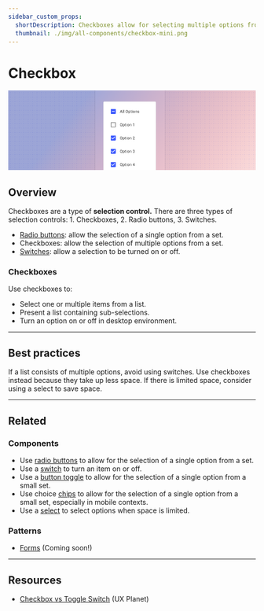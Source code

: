 ```yaml
---
sidebar_custom_props:
  shortDescription: Checkboxes allow for selecting multiple options from a set.
  thumbnail: ./img/all-components/checkbox-mini.png
---
```


# Checkbox

<ComponentVisual storybookUrl="https://forge.tylerdev.io/main/?path=/story/components-checkbox--default">

![](./images/checkbox.png)

</ComponentVisual>

## Overview 

Checkboxes are a type of **selection control.** There are three types of selection controls: 1. Checkboxes, 2. Radio buttons, 3. Switches.

- [Radio buttons](/components/controls/radio-button): allow the selection of a single option from a set.
- Checkboxes:  allow the selection of multiple options from a set.
- [Switches](/components/switch): allow a selection to be turned on or off.

### Checkboxes

Use checkboxes to:

- Select one or multiple items from a list.
- Present a list containing sub-selections.
- Turn an option on or off in desktop environment.

---

## Best practices 

<DoDontGrid>
  <DoDontTextSection>
    <DoDontText type="do">If a list consists of multiple options, avoid using switches. Use checkboxes instead because they take up less space.</DoDontText>
    <DoDontText type="do">If there is limited space, consider using a select to save space. </DoDontText>
  </DoDontTextSection>
</DoDontGrid>

---

## Related

### Components

- Use [radio buttons](/components/controls/radio-button) to allow for the selection of a single option from a set.
- Use a [switch](/components/switch) to turn an item on or off. 
- Use a [button toggle](/components/controls/button-toggle) to allow for the selection of a single option from a small set. 
- Use choice [chips](/components/utilities/chips) to allow for the selection of a single option from a small set, especially in mobile contexts. 
- Use a [select](/components/fields/select) to select options when space is limited.

### Patterns 

- [Forms](#) (Coming soon!)

---

## Resources

- [Checkbox vs Toggle Switch](https://uxplanet.org/checkbox-vs-toggle-switch-7fc6e83f10b8) (UX Planet)
